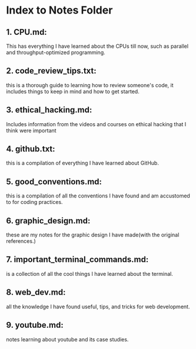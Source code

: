 # Index to Notes Folder

## 1. CPU.md: 
This has everything I have learned about the CPUs till now, such as parallel and throughput-optimized programming.

## 2. code_review_tips.txt:
this is a thorough guide to learning how to review someone's code, it includes things to keep in mind and how to get started.

## 3. ethical_hacking.md: 
Includes information from the videos and courses on ethical hacking that I think were important

## 4. github.txt: 
this is a compilation of everything I have learned about GitHub.

## 5. good_conventions.md: 
this is a compilation of all the conventions I have found and am accustomed to for coding practices.

## 6. graphic_design.md: 
these are my notes for the graphic design I have made(with the original references.)

## 7. important_terminal_commands.md:
is a collection of all the cool things I have learned about the terminal.

## 8. web_dev.md:
all the knowledge I have found useful, tips, and tricks for web development.

## 9. youtube.md: 
notes learning about youtube and its case studies.
